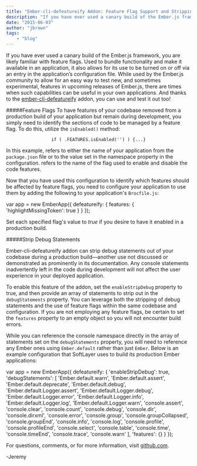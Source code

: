 ```yaml
---
title: "Ember-cli-defeatureify Addon: Feature Flag Support and Stripping of Debug Statements "
description: "If you have ever used a canary build of the Ember.js framework, you are likely familiar with feature flags. Used to bund"
date: "2015-06-03"
author: "jbrown"
tags:
    - "blog"
---
```


If you have ever used a canary build of the Ember.js framework, you are likely familiar with feature flags. Used to bundle functionality and make it available in an application, it also allows for its use to be turned on or off via an entry in the application’s configuration file. While used by the Ember.js community to allow for an easy way to test new, and sometimes experimental, features in upcoming releases of Ember.js, there are times when such capabilities can be useful in your own applications. And thanks to the [ember-cli-defeatureify](https://github.com/jkarsrud/ember-cli-defeatureify) addon, you can use and test it out too!

#####Feature Flags
To have features of your codebase removed from a production build of your application but remain during development, you simply need to identify the sections of code to be managed by a feature flag. To do this, utilize the <code>isEnabled()</code> method:

<center><code>if ( <namespace>.FEATURES.isEnabled('<flagName>') ) {...}</code></center>

In this example, <code>**<namespace>**</code> refers to either the name of your application from the <code>package.json</code> file or to the value set in the namespace property in the configuration. <code>**<flagName>**</code> refers to the name of the flag used to enable and disable the code features.

Now that you have used this configuration to identify which features should be affected by feature flags, you need to configure your application to use them by adding the following to your application's <code>Brocfile.js</code>:

<javascript>var app = new EmberApp({
    defeatureify: {
        features: {
            'highlightMissingToken': true
        }
    }
});
</javascript>

Set each specified flag's value to *true* if you desire to have it enabled in a production build.

#####Strip Debug Statements

Ember-cli-defeatureify addon can strip debug statements out of your codebase during a production build—another use not discussed or demonstrated as prominently in its documentation. Any console statements inadvertently left in the code during development will not affect the user experience in your deployed application.

To enable this feature of the addon, set the <code>enableStripDebug</code> property to true, and then provide an array of statements to strip out in the <code>debugStatements</code> property.  You can leverage both the stripping of debug statements and the use of feature flags within the same codebase and configuration. If you are not employing any feature flags, be certain to set the <code>features</code> property to an empty object so you will not encounter build errors.

While you can reference the console namespace directly in the array of statements set on the <code>debugStatements</code> property, you will need to reference any Ember ones using <code>Ember.default</code> rather than just <code>Ember</code>. Below is an example configuration that SoftLayer uses to build its production Ember applications:

<javascript>var app = new EmberApp({
    defeatureify: {
        'enableStripDebug': true,
        'debugStatements': [
            'Ember.default.warn',
            'Ember.default.assert',
            'Ember.default.deprecate',
            'Ember.default.debug',
            'Ember.default.Logger.assert',
            'Ember.default.Logger.debug',
            'Ember.default.Logger.error',
            'Ember.default.Logger.info',
            'Ember.default.Logger.log',
            'Ember.default.Logger.warn',
            'console.assert',
            'console.clear',
            'console.count',
            'console.debug',
            'console.dir',
            'console.dirxml',
            'console.error',
            'console.group',
            'console.groupCollapsed',
            'console.groupEnd',
            'console.info',
            'console.log',
            'console.profile',
            'console.profileEnd',
            'console.select',
            'console.table',
            'console.time',
            'console.timeEnd',
            'console.trace',
            'console.warn'
        ],
        'features': {}
    }
});
</javascript>

For questions, comments, or for more information, visit [github.com](https://github.com/jkarsrud/ember-cli-defeatureify). 

-Jeremy


